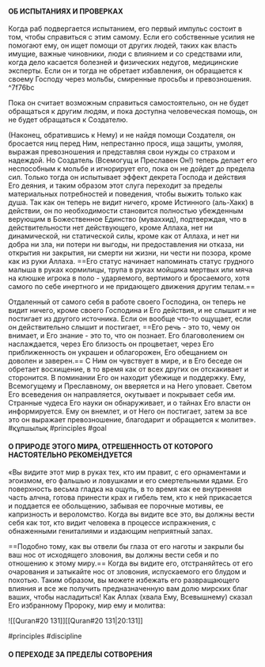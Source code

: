 
#### ОБ ИСПЫТАНИЯХ И ПРОВЕРКАХ

Когда раб подвергается испытанием, его первый импульс состоит в том, чтобы справиться с этим самому. Если его собственные усилия не помогают ему, он ищет помощи от других людей, таких как власть имущие, важные чиновники, люди с влиянием и со средствами или, когда дело касается болезней и физических недугов, медицинские эксперты. Если он и тогда не обретает избавления, он обращается к своему Господу через мольбы, смиренные просьбы и превозношения. ^7f76bc

Пока он считает возможным справиться самостоятельно, он не будет обращаться к другим людям, и пока доступна человеческая помощь, он не будет обращаться к Создателю. 

(Наконец, обратившись к Нему) и не найдя помощи Создателя, он бросается ниц перед Ним, непрестанно прося, ища защиты, умоляя, выражая превозношения и представляя свои нужды со страхом и надеждой. Но Создатель (Всемогущ и Преславен Он!) теперь делает его неспособным к мольбе и игнорирует его, пока он не дойдет до предела сил. Только тогда он испытывает эффект декрета Господа и действия Его деяния, и таким образом этот слуга переходит за пределы материальных потребностей и поведения, чтобы выжить только как душа. Так как он теперь не видит ничего, кроме Истинного (аль-Хакк) в действии, он по необходимости становится полностью убежденным верующим в Божественное Единство (муваххид), подтверждая, что в действительности нет действующего, кроме Аллаха, нет ни динамической, ни статической силы, кроме как от Аллаха, и нет ни добра ни зла, ни потери ни выгоды, ни предоставления ни отказа, ни открытия ни закрытия, ни смерти ни жизни, ни чести ни позора, кроме как из руки Аллаха. ==Его статус начинает напоминать статус грудного малыша в руках кормилицы, трупа в руках мойщика мертвых или мяча на клюшке игрока в поло - ударяемого, вертимого и бросаемого, хотя самого по себе инертного и не придающего движения другим телам.==

Отдаленный от самого себя в работе своего Господина, он теперь не видит ничего, кроме своего Господина и Его действия, и не слышит и не постигает из другого источника. Если он вообще что-то ощущает, если он действительно слышит и постигает, ==Его речь - это то, чему он внимает, и Его знание - это то, что он познает. Его благоволением он наслаждается, через Его близость он процветает, через Его приближенность он украшен и облагорожен, Его обещанием он доволен и заверен.== С Ним он чувствует в мире, и в Его беседе он обретает восхищение, в то время как от всех других он отскакивает и сторонится. В поминании Его он находит убежище и поддержку. Ему, Всемогущему и Преславному, он вверяется и на Него уповает. Светом Его всеведения он направляется, окутывает и покрывает себя им. Странные чудеса Его науки он обнаруживает, и о тайнах Его власти он информируется. Ему он внемлет, и от Него он постигает, затем за все это он выражает превозношение, благодарит и обращается к молитве».
#құлшылық #principles #goal 




#### О ПРИРОДЕ ЭТОГО МИРА, ОТРЕШЕННОСТЬ ОТ КОТОРОГО НАСТОЯТЕЛЬНО РЕКОМЕНДУЕТСЯ

«Вы видите этот мир в руках тех, кто им правит, с его орнаментами и эгоизмом, его фальшью и ловушками и его смертельными ядами. Его поверхность весьма гладка на ощупь, в то время как ее внутренняя часть алчна, готова принести крах и гибель тем, кто к ней прикасается и поддается ее обольщению, забывая ее порочные мотивы, ее капризность и вероломство. Когда вы видите все это, вы должны вести себя как тот, кто видит человека в процессе испражнения, с обнаженными гениталиями и издающим неприятный запах. 

==Подобно тому, как вы отвели бы глаза от его наготы и закрыли бы ваш нос от исходящего зловония, вы должны вести себя и по отношению к этому миру.== Когда вы видите его, отстраняйтесь от его очарования и затыкайте нос от зловония, испускаемого его блудом и похотью. Таким образом, вы можете избежать его развращающего влияния и все же получить предназначенную вам долю мирских благ ваших, чтобы насладиться! Как Аллах (хвала Ему, Всевышнему) сказал Его избранному Пророку, мир ему и молитва:

![[Quran#20 131]][[Quran#20 131|20:131]]

#principles #discipline 



#### О ПЕРЕХОДЕ ЗА ПРЕДЕЛЫ СОТВОРЕНИЯ

